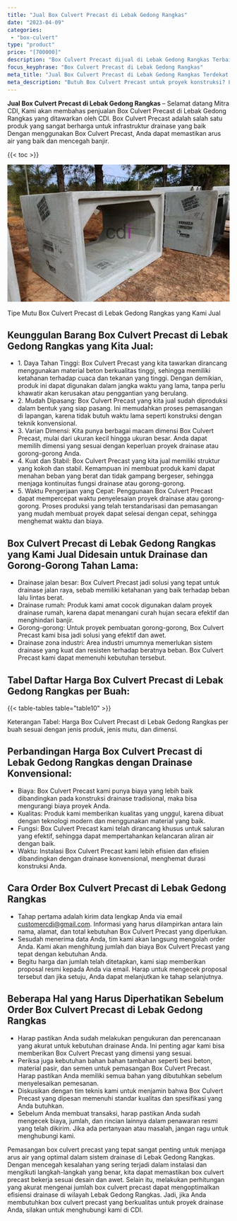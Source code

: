 ```yaml
---
title: "Jual Box Culvert Precast di Lebak Gedong Rangkas"
date: "2023-04-09"
categories:
 - "box-culvert"
type: "product"
price: "[700000]"
description: "Box Culvert Precast dijual di Lebak Gedong Rangkas Terbaik. Box Culvert Precast unggulan untuk kebutuhan konstruksi dengan performa optimal. Segera dapatkan informasi detail."
focus_keyphrase: "Box Culvert Precast di Lebak Gedong Rangkas"
meta_title: "Jual Box Culvert Precast di Lebak Gedong Rangkas Terdekat - CDI"
meta_description: "Butuh Box Culvert Precast untuk proyek konstruksi? Layanan profesional kami siap membantu dengan solusi terbaik. Segera hubungi kami."
---
```


**Jual Box Culvert Precast di Lebak Gedong Rangkas** – Selamat datang Mitra CDI, Kami akan membahas penjualan Box Culvert Precast di Lebak Gedong Rangkas yang ditawarkan oleh CDI. Box Culvert Precast adalah salah satu produk yang sangat berharga untuk infrastruktur drainase yang baik Dengan menggunakan Box Culvert Precast, Anda dapat memastikan arus air yang baik dan mencegah banjir.

{{< toc >}}

![Jual Box Culvert Precast di Lebak Gedong Rangkas](/images/box-culvert/box-culvert-16.jpg)

Tipe Mutu Box Culvert Precast di Lebak Gedong Rangkas yang Kami Jual 

## Keunggulan Barang Box Culvert Precast di Lebak Gedong Rangkas yang Kita Jual:

*   1\. Daya Tahan Tinggi: Box Culvert Precast yang kita tawarkan dirancang menggunakan material beton berkualitas tinggi, sehingga memiliki ketahanan terhadap cuaca dan tekanan yang tinggi. Dengan demikian, produk ini dapat digunakan dalam jangka waktu yang lama, tanpa perlu khawatir akan kerusakan atau penggantian yang berulang.
*   2\. Mudah Dipasang: Box Culvert Precast yang kita jual sudah diproduksi dalam bentuk yang siap pasang. Ini memudahkan proses pemasangan di lapangan, karena tidak butuh waktu lama seperti konstruksi dengan teknik konvensional.
*   3\. Varian Dimensi: Kita punya berbagai macam dimensi Box Culvert Precast, mulai dari ukuran kecil hingga ukuran besar. Anda dapat memilih dimensi yang sesuai dengan keperluan proyek drainase atau gorong-gorong Anda.
*   4\. Kuat dan Stabil: Box Culvert Precast yang kita jual memiliki struktur yang kokoh dan stabil. Kemampuan ini membuat produk kami dapat menahan beban yang berat dan tidak gampang bergeser, sehingga menjaga kontinuitas fungsi drainase atau gorong-gorong.
*   5\. Waktu Pengerjaan yang Cepat: Penggunaan Box Culvert Precast dapat mempercepat waktu penyelesaian proyek drainase atau gorong-gorong. Proses produksi yang telah terstandarisasi dan pemasangan yang mudah membuat proyek dapat selesai dengan cepat, sehingga menghemat waktu dan biaya.

## Box Culvert Precast di Lebak Gedong Rangkas yang Kami Jual Didesain untuk Drainase dan Gorong-Gorong Tahan Lama:

*   Drainase jalan besar: Box Culvert Precast jadi solusi yang tepat untuk drainase jalan raya, sebab memiliki ketahanan yang baik terhadap beban lalu lintas berat.
*   Drainase rumah: Produk kami amat cocok digunakan dalam proyek drainase rumah, karena dapat menangani curah hujan secara efektif dan menghindari banjir.
*   Gorong-gorong: Untuk proyek pembuatan gorong-gorong, Box Culvert Precast kami bisa jadi solusi yang efektif dan awet.
*   Drainase zona industri: Area industri umumnya memerlukan sistem drainase yang kuat dan resisten terhadap beratnya beban. Box Culvert Precast kami dapat memenuhi kebutuhan tersebut.

## Tabel Daftar Harga Box Culvert Precast di Lebak Gedong Rangkas per Buah:

{{< table-tables table="table10" >}}

Keterangan Tabel: Harga Box Culvert Precast di Lebak Gedong Rangkas per buah sesuai dengan jenis produk, jenis mutu, dan dimensi.

## Perbandingan Harga Box Culvert Precast di Lebak Gedong Rangkas dengan Drainase Konvensional:

*   Biaya: Box Culvert Precast kami punya biaya yang lebih baik dibandingkan pada konstruksi drainase tradisional, maka bisa mengurangi biaya proyek Anda.
*   Kualitas: Produk kami memberikan kualitas yang unggul, karena dibuat dengan teknologi modern dan menggunakan material yang baik.
*   Fungsi: Box Culvert Precast kami telah dirancang khusus untuk saluran yang efektif, sehingga dapat mempertahankan kelancaran aliran air dengan baik.
*   Waktu: Instalasi Box Culvert Precast kami lebih efisien dan efisien dibandingkan dengan drainase konvensional, menghemat durasi konstruksi Anda.

## Cara Order Box Culvert Precast di Lebak Gedong Rangkas

*   Tahap pertama adalah kirim data lengkap Anda via email customercdi@gmail.com. Informasi yang harus dilampirkan antara lain nama, alamat, dan total kebutuhan Box Culvert Precast yang diperlukan.
*   Sesudah menerima data Anda, tim kami akan langsung mengolah order Anda. Kami akan menghitung jumlah dan biaya Box Culvert Precast yang tepat dengan kebutuhan Anda.
*   Begitu harga dan jumlah telah ditetapkan, kami siap memberikan proposal resmi kepada Anda via email. Harap untuk mengecek proposal tersebut dan jika setuju, Anda dapat melanjutkan ke tahap selanjutnya.

## Beberapa Hal yang Harus Diperhatikan Sebelum Order Box Culvert Precast di Lebak Gedong Rangkas

*   Harap pastikan Anda sudah melakukan pengukuran dan perencanaan yang akurat untuk kebutuhan drainase Anda. Ini penting agar kami bisa memberikan Box Culvert Precast yang dimensi yang sesuai.
*   Periksa juga kebutuhan bahan bahan tambahan seperti besi beton, material pasir, dan semen untuk pemasangan Box Culvert Precast. Harap pastikan Anda memiliki semua bahan yang dibutuhkan sebelum menyelesaikan pemesanan.
*   Diskusikan dengan tim teknis kami untuk menjamin bahwa Box Culvert Precast yang dipesan memenuhi standar kualitas dan spesifikasi yang Anda butuhkan.
*   Sebelum Anda membuat transaksi, harap pastikan Anda sudah mengecek biaya, jumlah, dan rincian lainnya dalam penawaran resmi yang telah dikirim. Jika ada pertanyaan atau masalah, jangan ragu untuk menghubungi kami.

Pemasangan box culvert precast yang tepat sangat penting untuk menjaga arus air yang optimal dalam sistem drainase di Lebak Gedong Rangkas. Dengan mencegah kesalahan yang sering terjadi dalam instalasi dan mengikuti langkah-langkah yang benar, kita dapat memastikan box culvert precast bekerja sesuai desain dan awet. Selain itu, melakukan perhitungan yang akurat mengenai jumlah box culvert precast dapat mengoptimalkan efisiensi drainase di wilayah Lebak Gedong Rangkas. Jadi, jika Anda membutuhkan box culvert precast yang berkualitas untuk proyek drainase Anda, silakan untuk menghubungi kami di CDI.